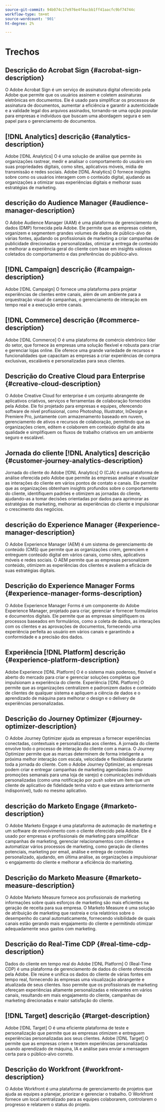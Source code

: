 ```yaml
---
source-git-commit: 94b074c17e976e4f4acbb1ff41aacfc9bf74744c
workflow-type: tm+mt
source-wordcount: '901'
ht-degree: 2%

---
```

# Trechos

## Descrição do Acrobat Sign {#acrobat-sign-description}

O Adobe Acrobat Sign é um serviço de assinatura digital oferecido pela Adobe que permite que os usuários assinem e coletem assinaturas eletrônicas em documentos. Ele é usado para simplificar os processos de assinatura de documentos, aumentar a eficiência e garantir a autenticidade e a validade legal dos arquivos assinados, tornando-se uma opção popular para empresas e indivíduos que buscam uma abordagem segura e sem papel para o gerenciamento de documentos.

## [!DNL Analytics] descrição {#analytics-description}

Adobe [!DNL Analytics] O é uma solução de análise que permite às organizações rastrear, medir e analisar o comportamento do usuário em suas propriedades digitais, como sites, aplicativos móveis, mídia de transmissão e redes sociais. Adobe [!DNL Analytics] O fornece insights sobre como os usuários interagem com o conteúdo digital, ajudando as organizações a otimizar suas experiências digitais e melhorar suas estratégias de marketing.

## descrição do Audience Manager {#audience-manager-description}

O Adobe Audience Manager (AAM) é uma plataforma de gerenciamento de dados (DMP) fornecida pela Adobe. Ele permite que as empresas coletem, organizem e segmentem grandes volumes de dados de público-alvo de várias fontes, ajudando os profissionais de marketing a criar campanhas de publicidade direcionadas e personalizadas, otimizar a entrega de conteúdo e melhorar a experiência geral do cliente com base em insights valiosos coletados do comportamento e das preferências do público-alvo.

## [!DNL Campaign] descrição {#campaign-description}

Adobe [!DNL Campaign] O fornece uma plataforma para projetar experiências de clientes entre canais, além de um ambiente para a orquestração visual de campanhas, o gerenciamento de interação em tempo real e a execução entre canais.

## [!DNL Commerce] descrição {#commerce-description}

Adobe [!DNL Commerce] O é uma plataforma de comércio eletrônico líder do setor, que fornece às empresas uma solução flexível e robusta para criar e gerenciar lojas online. Ele oferece uma grande variedade de recursos e funcionalidades que capacitam as empresas a criar experiências de compra exclusivas, escaláveis e personalizadas para seus clientes.

## Descrição do Creative Cloud para Enterprise {#creative-cloud-description}

O Adobe Creative Cloud for enterprise é um conjunto abrangente de aplicativos criativos, serviços e ferramentas de colaboração fornecidos pela Adobe. Ele foi projetado para empresas e equipes, oferecendo software de nível profissional, como Photoshop, Illustrator, InDesign e Premiere Pro, juntamente com armazenamento baseado em nuvem, gerenciamento de ativos e recursos de colaboração, permitindo que as organizações criem, editem e colaborem em conteúdo digital de alta qualidade e simplifiquem os fluxos de trabalho criativos em um ambiente seguro e escalável.

## Jornada do cliente [!DNL Analytics] descrição {#customer-journey-analytics-description}

Jornada do cliente do Adobe [!DNL Analytics] O (CJA) é uma plataforma de análise oferecida pelo Adobe que permite às empresas analisar e visualizar as interações do cliente em vários pontos de contato e canais. Ele permite que as organizações obtenham insights profundos sobre o comportamento do cliente, identifiquem padrões e otimizem as jornadas do cliente, ajudando-as a tomar decisões orientadas por dados para aprimorar as estratégias de marketing, melhorar as experiências do cliente e impulsionar o crescimento dos negócios.

## descrição do Experience Manager {#experience-manager-description}

O Adobe Experience Manager (AEM) é um sistema de gerenciamento de conteúdo (CMS) que permite que as organizações criem, gerenciem e entreguem conteúdo digital em vários canais, como sites, aplicativos móveis e redes sociais. O AEM permite que as empresas personalizem conteúdo, otimizem as experiências dos clientes e avaliem a eficácia de suas estratégias digitais.

## Descrição do Experience Manager Forms {#experience-manager-forms-description}

O Adobe Experience Manager Forms é um componente do Adobe Experience Manager, projetado para criar, gerenciar e fornecer formulários e documentos digitais. Ele permite que as empresas simplifiquem os processos baseados em formulários, como a coleta de dados, as interações com os clientes e as aprovações de documentos, fornecendo uma experiência perfeita ao usuário em vários canais e garantindo a conformidade e a precisão dos dados.

## Experiência [!DNL Platform] descrição {#experience-platform-description}

Adobe Experience [!DNL Platform] O é o sistema mais poderoso, flexível e aberto do mercado para criar e gerenciar soluções completas que impulsionam a experiência do cliente. Experiência [!DNL Platform] O permite que as organizações centralizem e padronizem dados e conteúdo de clientes de qualquer sistema e apliquem a ciência de dados e o aprendizado de máquina para melhorar o design e o delivery de experiências personalizadas.

## Descrição do Journey Optimizer {#journey-optimizer-description}

O Adobe Journey Optimizer ajuda as empresas a fornecer experiências conectadas, contextuais e personalizadas aos clientes. A jornada do cliente envolve todo o processo de interação do cliente com a marca. O Journey Optimizer permite que as marcas determinem de forma inteligente a próxima melhor interação com escala, velocidade e flexibilidade durante toda a jornada do cliente. Com o Adobe Journey Optimizer, as empresas podem criar e entregar campanhas de marketing agendadas (como promoções semanais para uma loja de varejo) e comunicações individuais personalizadas (como uma notificação por push sobre um item que um cliente de aplicativo de fidelidade tenha visto e que estava anteriormente indisponível), tudo no mesmo aplicativo.

## descrição do Marketo Engage {#marketo-description}

O Adobe Marketo Engage é uma plataforma de automação de marketing e um software de envolvimento com o cliente oferecido pela Adobe. Ele é usado por empresas e profissionais de marketing para simplificar campanhas de marketing, gerenciar relacionamentos com clientes e automatizar vários processos de marketing, como geração de clientes potenciais, marketing por email, análise e entrega de conteúdo personalizado, ajudando, em última análise, as organizações a impulsionar o engajamento do cliente e melhorar a eficiência do marketing.

## Descrição do Marketo Measure {#marketo-measure-description}

O Adobe Marketo Measure fornece aos profissionais de marketing informações sobre quais esforços de marketing são mais eficientes na geração de receita para sua empresa. O Marketo Measure é uma solução de atribuição de marketing que rastreia e cria relatórios sobre o desempenho do canal automaticamente, fornecendo visibilidade de quais canais estão gerando mais engajamento do cliente e permitindo otimizar adequadamente seus gastos com marketing.

## Descrição do Real-Time CDP {#real-time-cdp-description}

Dados do cliente em tempo real do Adobe [!DNL Platform] O (Real-Time CDP) é uma plataforma de gerenciamento de dados do cliente oferecida pela Adobe. Ele reúne e unifica os dados do cliente de várias fontes em tempo real, fornecendo às empresas uma visualização abrangente e atualizada de seus clientes. Isso permite que os profissionais de marketing ofereçam experiências altamente personalizadas e relevantes em vários canais, resultando em mais engajamento do cliente, campanhas de marketing direcionadas e maior satisfação do cliente.

## [!DNL Target] descrição {#target-description}

Adobe [!DNL Target] O é uma eficiente plataforma de teste e personalização que permite que as empresas otimizem e entreguem experiências personalizadas aos seus clientes. Adobe [!DNL Target] O permite que as empresas criem e testem experiências personalizadas usando aprendizado de máquina, IA e análise para enviar a mensagem certa para o público-alvo correto.

## Descrição do Workfront {#workfront-description}

O Adobe Workfront é uma plataforma de gerenciamento de projetos que ajuda as equipes a planejar, priorizar e gerenciar o trabalho. O Workfront fornece um local centralizado para as equipes colaborarem, controlarem o progresso e relatarem o status do projeto.
